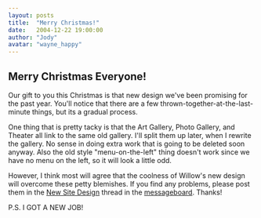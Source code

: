 ```yaml
---
layout: posts
title:  "Merry Christmas!"
date:   2004-12-22 19:00:00
author: "Jody"
avatar: "wayne_happy"
---
```

## Merry Christmas Everyone!

Our gift to you this Christmas is that new design we've been promising for the past year. You'll notice that there are a few thrown-together-at-the-last-minute things, but its a gradual process.

 One thing that is pretty tacky is that the Art Gallery, Photo Gallery, and Theater all link to the same old gallery. I'll split them up later, when I rewrite the gallery. No sense in doing extra work that is going to be deleted soon anyway. Also the old style &quot;menu-on-the-left&quot; thing doesn't work since we have no menu on the left, so it will look a little odd.

 However, I think most will agree that the coolness of Willow's new design will overcome these petty blemishes. If you find any problems, please post them in the [New Site Design](topics.php?topicID=1103837511) thread in the [messageboard](messageboard.php). Thanks!

 P.S. I GOT A NEW JOB!
